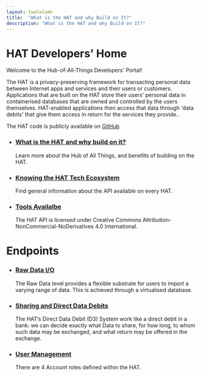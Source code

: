 ```yaml
---
layout: twoColumn
title:  "What is the HAT and why Build on It?"
description: "What is the HAT and why Build on It?"
---
```


<h1>HAT Developers' Home</h1>
<p>Welcome to the Hub-of-All-Things Developers' Portal!</p>

<p>The HAT is a privacy-preserving framework for transacting personal data between Internet apps and services and their users or customers. Applications that are built on the HAT store their users' personal data in containerised databases that are owned and controlled by the users themselves. HAT-enabled applications then access that data through 'data debits' that give them access in return for the services they provide..</p>

<p>The HAT code is publicly available on <a href="http://github.com/Hub-of-all-Things/HAT2.0">GitHub</a></p>
<ul class="article-list">
    <li>
        <h3><a href="/home/what_is_hat.html">What is the HAT and why build on it?</a></h3>
        <p>Learn more about the Hub of All Things, and benefits of building on the HAT.</p>
    </li>
    <li>
        <h3><a href="home/hat_application/basic_hat_app_functionality.html">Knowing the HAT Tech Ecosystem</a></h3>
        <p>Find general information about the API available on every HAT.</p>
    </li>
    <li>
        <h3><a href="home/api.html">Tools Availalbe</a></h3>
        <p>The HAT API is licensed under Creative Commons Attribution-NonCommercial-NoDerivatives 4.0 International.</p>
    </li>
</ul>


<h1>Endpoints</h1>
<ul class="article-list">
    <li>
        <h3><a href="/documentation/raw_data_input_and_output.html">Raw Data I/O</a></h3>
        <p>The Raw Data level provides a flexible substrate for users to import a varying range of data. This is achieved through a virtualised database.</p>
    </li>
    <li>
        <h3><a href="/documentation/sharing_and_direct_data_debits.html">Sharing and Direct Data Debits</a></h3>
        <p>The HAT’s Direct Data Debit (D3) System work like a direct debit in a bank: we can decide exactly what Data to share, for how long, to whom such data may be exchanged, and what return may be offered in the exchange.</p>
    </li>
    <li>
        <h3><a href="/documentation/user_management.html">User Management</a></h3>
        <p>There are 4 Account roles defined within the HAT.</p>
    </li>
</ul>
